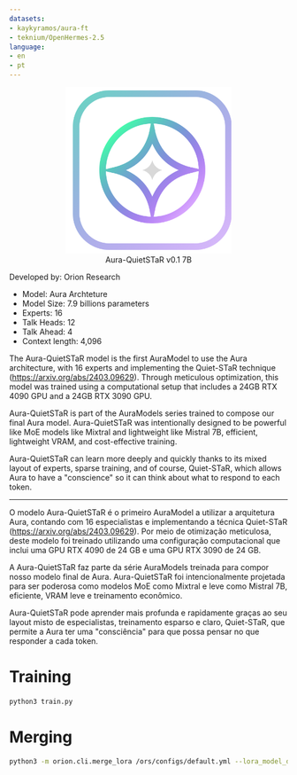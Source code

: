 ```yaml
---
datasets:
- kaykyramos/aura-ft
- teknium/OpenHermes-2.5
language:
- en
- pt
---
```


<div align="center">
<img src="./assets/AuraGrayMatter.png" width="300"/><br />
Aura-QuietSTaR v0.1 7B
</div>

Developed by: Orion Research

- Model: Aura Archteture
- Model Size: 7.9 billions parameters
- Experts: 16
- Talk Heads: 12
- Talk Ahead: 4
- Context length: 4,096

The Aura-QuietSTaR model is the first AuraModel to use the Aura architecture, with 16 experts and implementing the Quiet-STaR technique (https://arxiv.org/abs/2403.09629). Through meticulous optimization, this model was trained using a computational setup that includes a 24GB RTX 4090 GPU and a 24GB RTX 3090 GPU.

Aura-QuietSTaR is part of the AuraModels series trained to compose our final Aura model. Aura-QuietSTaR was intentionally designed to be powerful like MoE models like Mixtral and lightweight like Mistral 7B, efficient, lightweight VRAM, and cost-effective training.

Aura-QuietSTaR can learn more deeply and quickly thanks to its mixed layout of experts, sparse training, and of course, Quiet-STaR, which allows Aura to have a "conscience" so it can think about what to respond to each token.

---

O modelo Aura-QuietSTaR é o primeiro AuraModel a utilizar a arquitetura Aura, contando com 16 especialistas e implementando a técnica Quiet-STaR (https://arxiv.org/abs/2403.09629). Por meio de otimização meticulosa, deste modelo foi treinado utilizando uma configuração computacional que inclui uma GPU RTX 4090 de 24 GB e uma GPU RTX 3090 de 24 GB.

A Aura-QuietSTaR faz parte da série AuraModels treinada para compor nosso modelo final de Aura. Aura-QuietSTaR foi intencionalmente projetada para ser poderosa como modelos MoE como Mixtral e leve como Mistral 7B, eficiente, VRAM leve e treinamento econômico.

Aura-QuietSTaR pode aprender mais profunda e rapidamente graças ao seu layout misto de especialistas, treinamento esparso e claro, Quiet-STaR, que permite a Aura ter uma "consciência" para que possa pensar no que responder a cada token.

# Training
```sh
python3 train.py
```

# Merging
```sh
python3 -m orion.cli.merge_lora /ors/configs/default.yml --lora_model_dir="/ors/workdir/Aura-QuietSTaR/checkpoint-STEP"
```